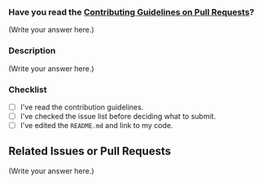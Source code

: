 <!--
Thank you for sending the PR! We appreciate you spending the time to work on these changes.

Help us understand your motivation by explaining why you decided to make this change.
You can learn more about contributing to NeoAlgo here: https://github.com/TesseractCoding/NeoAlgo/blob/master/CONTRIBUTING.md

Happy Contributing!

-->

### Have you read the [Contributing Guidelines on Pull Requests](https://github.com/TesseractCoding/NeoAlgo/blob/master/CONTRIBUTING.md#pull-requests)?

(Write your answer here.)

### Description

(Write your answer here.)

### Checklist

- [ ] I've read the contribution guidelines.
- [ ] I've checked the issue list before deciding what to submit.
- [ ] I've edited the `README.md` and link to my code.

## Related Issues or Pull Requests

(Write your answer here.)
